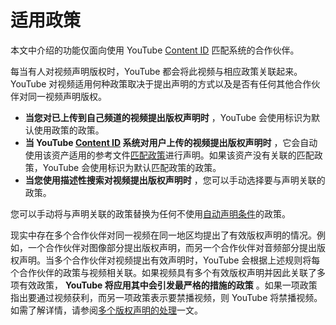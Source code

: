 # 适用政策

本文中介绍的功能仅面向使用 YouTube [Content ID](http://www.youtube.com/t/contentid) 匹配系统的合作伙伴。

每当有人对视频声明版权时，YouTube 都会将此视频与相应政策关联起来。YouTube 对视频适用何种政策取决于提出声明的方式以及是否有任何其他合作伙伴对同一视频声明版权。

* **当您对已上传到自己频道的视频提出版权声明时** ，YouTube 会使用标识为默认使用政策的政策。
* **当 YouTube [Content ID](http://www.youtube.com/t/contentid) 系统对用户上传的视频提出版权声明时** ，它会自动使用该资产适用的参考文件[匹配政策](https://support.google.com/youtube/answer/107129)进行声明。如果该资产没有关联的匹配政策，YouTube 会使用标识为默认匹配政策的政策。
* **当您使用描述性搜索对视频提出版权声明时** ，您可以手动选择要与声明关联的政策。

您可以手动将与声明关联的政策替换为任何不使用[自动声明条件](https://support.google.com/youtube/answer/107129)的政策。

现实中存在多个合作伙伴对同一视频在同一地区均提出了有效版权声明的情况。例如，一个合作伙伴对图像部分提出版权声明，而另一个合作伙伴对音频部分提出版权声明。当多个合作伙伴对视频提出有效声明时，YouTube 会根据上述规则将每个合作伙伴的政策与视频相关联。如果视频具有多个有效版权声明并因此关联了多项有效政策， **YouTube 将应用其中会引发最严格的措施的政策** 。如果一项政策指出要通过视频获利，而另一项政策表示要禁播视频，则 YouTube 将禁播视频。如需了解详情，请参阅[多个版权声明的处理](https://support.google.com/youtube/answer/6300781)一文。